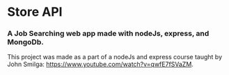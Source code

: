 # Store API

### A Job Searching web app made with nodeJs, express, and MongoDb.

This project was made as a part of a nodeJs and express course taught by John Smilga: https://www.youtube.com/watch?v=qwfE7fSVaZM.
